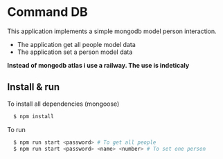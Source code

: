 
# Command DB

This application implements a simple mongodb model person interaction.

* The application get all people model data
* The application set a person model data

**Instead of mongodb atlas i use a railway. The use is indeticaly**


## Install & run

To install all dependencies (mongoose)

```bash
  $ npm install
```

To run

```bash
  $ npm run start <password> # To get all people
  $ npm run start <password> <name> <number> # To set one person
```
